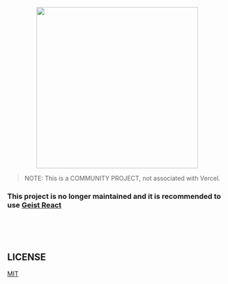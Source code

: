 <p align="center" height="370px">
<img height="370px" align="center" src="https://user-images.githubusercontent.com/11304944/91128466-dfc96c00-e6da-11ea-8b03-a96e6b98667d.png">
</p>

> NOTE: This is a COMMUNITY PROJECT, not associated with Vercel.

### This project is no longer maintained and it is recommended to use [Geist React](https://github.com/geist-org/react)

<br /><br /><br />


## LICENSE

[MIT](LICENSE)
